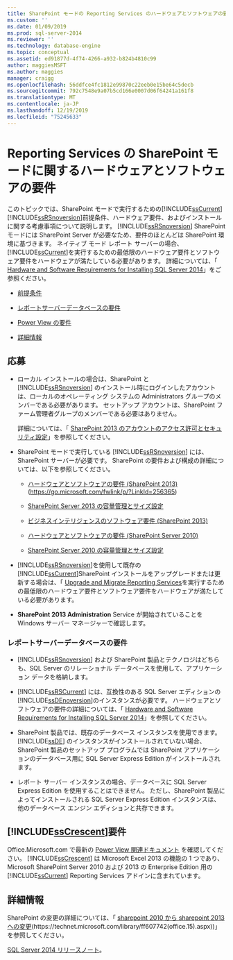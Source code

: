 ```yaml
---
title: SharePoint モードの Reporting Services のハードウェアとソフトウェアの要件 |Microsoft Docs
ms.custom: ''
ms.date: 01/09/2019
ms.prod: sql-server-2014
ms.reviewer: ''
ms.technology: database-engine
ms.topic: conceptual
ms.assetid: ed91877d-4f74-4266-a932-b824b4810c99
author: maggiesMSFT
ms.author: maggies
manager: craigg
ms.openlocfilehash: 56ddfce4fc1812e99870c22eeb0e15be64c5decb
ms.sourcegitcommit: 792c7548e9a07b5cd166e0007d06f64241a161f8
ms.translationtype: MT
ms.contentlocale: ja-JP
ms.lasthandoff: 12/19/2019
ms.locfileid: "75245633"
---
```

# <a name="hardware-and-software-requirements-for-reporting-services-in-sharepoint-mode"></a>Reporting Services の SharePoint モードに関するハードウェアとソフトウェアの要件

  このトピックでは、SharePoint モードで実行するための[!INCLUDE[ssCurrent](../../includes/sscurrent-md.md)] [!INCLUDE[ssRSnoversion](../../includes/ssrsnoversion-md.md)]前提条件、ハードウェア要件、およびインストールに関する考慮事項について説明します。 
  [!INCLUDE[ssRSnoversion](../../includes/ssrsnoversion-md.md)] SharePoint モードには SharePoint Server が必要なため、要件のほとんどは SharePoint 環境に基づきます。 ネイティブ モード レポート サーバーの場合、 [!INCLUDE[ssCurrent](../../includes/sscurrent-md.md)]を実行するための最低限のハードウェア要件とソフトウェア要件をハードウェアが満たしている必要があります。 詳細については、「 [Hardware and Software Requirements for Installing SQL Server 2014](hardware-and-software-requirements-for-installing-sql-server.md)」をご参照ください。  
  
-   [前提条件](#bkmk_prereq)  
  
-   [レポートサーバーデータベースの要件](#bkmk_report_server_database)  
  
-   [Power View の要件](#bkmk_powerview)  
  
-   [詳細情報](#bkmk_more_information)  
  
##  <a name="bkmk_prereq"></a>応募  
  
-   ローカル インストールの場合は、SharePoint と [!INCLUDE[ssRSnoversion](../../includes/ssrsnoversion-md.md)] のインストール時にログインしたアカウントは、ローカルのオペレーティング システムの Administrators グループのメンバーである必要があります。 セットアップ アカウントは、SharePoint ファーム管理者グループのメンバーである必要はありません。  
  
     詳細については、「 [SharePoint 2013 のアカウントのアクセス許可とセキュリティ設定](https://technet.microsoft.com/library/cc678863.aspx)」を参照してください。  
  
-   SharePoint モードで実行している [!INCLUDE[ssRSnoversion](../../includes/ssrsnoversion-md.md)] には、SharePoint サーバーが必要です。 SharePoint の要件および構成の詳細については、以下を参照してください。  
  
    -   [ハードウェアとソフトウェアの要件 (SharePoint 2013)](https://go.microsoft.com/fwlink/p/?LinkId=256365) (https://go.microsoft.com/fwlink/p/?LinkId=256365)  
  
    -   [SharePoint Server 2013 の容量管理とサイズ設定](https://technet.microsoft.com/library/cc261700.aspx)  
  
    -   [ビジネスインテリジェンスのソフトウェア要件 (SharePoint 2013)](https://go.microsoft.com/fwlink/p/?LinkId=256367)  
  
    -   [ハードウェアとソフトウェアの要件 (SharePoint Server 2010)](https://technet.microsoft.com/library/cc262485\(v=office.14\))  
  
    -   [SharePoint Server 2010 の容量管理とサイズ設定](https://technet.microsoft.com/library/cc261700.aspx\(v=office.14\))  
  
-   
  [!INCLUDE[ssRSnoversion](../../includes/ssrsnoversion-md.md)]を使用して既存の [!INCLUDE[ssCurrent](../../includes/sscurrent-md.md)]SharePoint インストールをアップグレードまたは更新する場合は、「 [Upgrade and Migrate Reporting Services](../../reporting-services/install-windows/upgrade-and-migrate-reporting-services.md)を実行するための最低限のハードウェア要件とソフトウェア要件をハードウェアが満たしている必要があります。  
  
-   
  **SharePoint 2013 Administration** Service が開始されていることを Windows サーバー マネージャーで確認します。  
  
###  <a name="bkmk_report_server_database"></a>レポートサーバーデータベースの要件  
  
-   
  [!INCLUDE[ssRSnoversion](../../includes/ssrsnoversion-md.md)] および SharePoint 製品とテクノロジはどちらも、SQL Server のリレーショナル データベースを使用して、アプリケーション データを格納します。  
  
-   
  [!INCLUDE[ssRSCurrent](../../includes/ssrscurrent-md.md)] には、互換性のある SQL Server エディションの [!INCLUDE[ssDEnoversion](../../includes/ssdenoversion-md.md)]のインスタンスが必要です。 ハードウェアとソフトウェアの要件の詳細については、「 [Hardware and Software Requirements for Installing SQL Server 2014](hardware-and-software-requirements-for-installing-sql-server.md)」を参照してください。  
  
-   SharePoint 製品では、既存のデータベース インスタンスを使用できます。 
  [!INCLUDE[ssDE](../../includes/ssde-md.md)] のインスタンスがインストールされていない場合、SharePoint 製品のセットアップ プログラムでは SharePoint アプリケーションのデータベース用に SQL Server Express Edition がインストールされます。  
  
-   レポート サーバー インスタンスの場合、データベースに SQL Server Express Edition を使用することはできません。 ただし、SharePoint 製品によってインストールされる SQL Server Express Edition インスタンスは、他のデータベース エンジン エディションと共存できます。  
  
##  <a name="bkmk_powerview"></a>[!INCLUDE[ssCrescent](../../includes/sscrescent-md.md)]要件

 Office.Microsoft.com で最新の [Power View 関連ドキュメント](https://office.microsoft.com/excel-help/power-view-explore-visualize-and-present-your-data-HA102835634.aspx) を確認してください。 
  [!INCLUDE[ssCrescent](../../includes/sscrescent-md.md)] は Microsoft Excel 2013 の機能の 1 つであり、Microsoft SharePoint Server 2010 および 2013 の Enterprise Edition 用の [!INCLUDE[ssCurrent](../../includes/sscurrent-md.md)] Reporting Services アドインに含まれています。  
  
##  <a name="bkmk_more_information"></a>詳細情報

 SharePoint の変更の詳細については、「 [sharepoint 2010 から sharepoint 2013 への変更](https://technet.microsoft.com/library/ff607742\(office.15\).aspx)(https://technet.microsoft.com/library/ff607742(office.15).aspx))」を参照してください。  
  
 [SQL Server 2014 リリースノート](https://go.microsoft.com/fwlink/?LinkID=296445)。  
  
